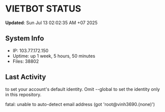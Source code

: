 # VIETBOT STATUS
**Updated**: Sun Jul 13 02:02:35 AM +07 2025

## System Info
- IP: 103.77.172.150
- Uptime: up 1 week, 5 hours, 50 minutes
- Files: 38802

## Last Activity

to set your account's default identity.
Omit --global to set the identity only in this repository.

fatal: unable to auto-detect email address (got 'root@vinh3690.(none)')
